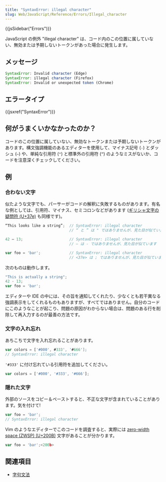 ```yaml
---
title: "SyntaxError: illegal character"
slug: Web/JavaScript/Reference/Errors/Illegal_character
---
```


{{jsSidebar("Errors")}}

JavaScript の例外 "illegal character" は、コード内のこの位置に属していない、無効または予期しないトークンがあった場合に発生します。

## メッセージ

```js
SyntaxError: Invalid character (Edge)
SyntaxError: illegal character (Firefox)
SyntaxError: Invalid or unexpected token (Chrome)
```

## エラータイプ

{{jsxref("SyntaxError")}}

## 何がうまくいかなかったのか？

コードのこの位置に属していない、無効なトークンまたは予期しないトークンがあります。構文強調機能のあるエディターを使用して、マイナス記号 (` - `) とダッシュ (` – `) や、単純な引用符 (` " `) と標準外の引用符 (` “ `) のようなミスがないか、コードを注意深くチェックしてください。

## 例

### 合わない文字

似たような文字でも、パーサーがコードの解釈に失敗するものがあります。有名な例としては、引用符、マイナス、セミコロンなどがあります ([ギリシャ文字の疑問符 (U+37e)](https://en.wikipedia.org/wiki/Question_mark#Greek_question_mark) も同様です)。

```js example-bad
“This looks like a string”;  // SyntaxError: illegal character
                             // “ と ” は " ではありませんが、見た目が似ています

42 – 13;                     // SyntaxError: illegal character
                             // – は - ではありませんが、見た目が似ています

var foo = 'bar';             // SyntaxError: illegal character
                             // <37e> は ; ではありませんが、見た目が似ています
```

次のものは動作します。

```js example-good
"This is actually a string";
42 - 13;
var foo = 'bar';
```

エディターや IDE の中には、その旨を通知してくれたり、少なくとも若干異なる強調表示をしてくれるものもありますが、すべてではありません。自分のコードにこのようなことが起こり、問題の原因がわからない場合は、問題のある行を削除して再入力するのが最善の方法です。

### 文字の入れ忘れ

あちこちで文字を入れ忘れることがあります。

```js example-bad
var colors = ['#000', #333', '#666'];
// SyntaxError: illegal character
```

`'#333'` に付け忘れている引用符を追加してください。

```js example-good
var colors = ['#000', '#333', '#666'];
```

### 隠れた文字

外部のソースをコピー＆ペーストすると、不正な文字が含まれていることがあります。気を付けて!

```js example-bad
var foo = 'bar';
// SyntaxError: illegal character
```

Vim のようなエディターでこのコードを調査すると、実際には [zero-width space (ZWSP) (U+200B)](https://en.wikipedia.org/wiki/Zero-width_space) 文字があることが分かります。

```js
var foo = 'bar';<200b>
```

## 関連項目

- [字句文法](/ja/docs/Web/JavaScript/Reference/Lexical_grammar)
